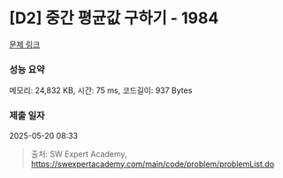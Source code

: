 # [D2] 중간 평균값 구하기 - 1984 

[문제 링크](https://swexpertacademy.com/main/code/problem/problemDetail.do?contestProbId=AV5Pw_-KAdcDFAUq) 

### 성능 요약

메모리: 24,832 KB, 시간: 75 ms, 코드길이: 937 Bytes

### 제출 일자

2025-05-20 08:33



> 출처: SW Expert Academy, https://swexpertacademy.com/main/code/problem/problemList.do